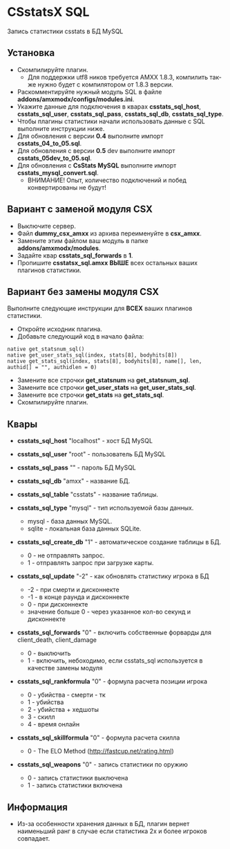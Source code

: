 # CSstatsX SQL
Запись статистики csstats в БД MySQL

## Установка
* Скомпилируйте плагин.
	* Для поддержки utf8 ников требуется AMXX 1.8.3, компилить так-же нужно будет с компилятором от 1.8.3 версии.
* Раскомментируйте нужный модуль SQL в файле **addons/amxmodx/configs/modules.ini**.
* Укажите данные для подключения в кварах **csstats_sql_host**, **csstats_sql_user**, **csstats_sql_pass**, **csstats_sql_db**, **csstats_sql_type**.
* Чтобы плагины статистики начали использовать данные с SQL выполните инструкции ниже.
* Для обновления с версии **0.4** выполните импорт **csstats_04_to_05.sql**.
* Для обновления с версии **0.5** dev выполните импорт **csstats_05dev_to_05.sql**.
* Для обновления с **CsStats MySQL** выполните импорт **csstats_mysql_convert.sql**.
	* ВНИМАНИЕ! Опыт, количество подключений и побед конвертированы не будут!

## Вариант с заменой модуля CSX

* Выключите сервер.
* Файл **dummy_csx_amxx** из архива переименуйте в **csx_amxx**.
* Замените этим файлом ваш модуль в папке **addons/amxmodx/modules**.
* Задайте квар **csstats_sql_forwards** в **1**.
* Пропишите **csstatsx_sql.amxx** **ВЫШЕ** всех остальных ваших плагинов статистики.

## Вариант без замены модуля CSX
Выполните следующие инструкции для **ВСЕХ** ваших плагинов статистики.
* Откройте исходник плагина.
* Добавьте следующий код в начало файла:
```
native get_statsnum_sql()
native get_user_stats_sql(index, stats[8], bodyhits[8])
native get_stats_sql(index, stats[8], bodyhits[8], name[], len, authid[] = "", authidlen = 0)
```
* Замените все строчки **get_statsnum** на **get_statsnum_sql**.
* Замените все строчки **get_user_stats** на **get_user_stats_sql**.
* Замените все строчки **get_stats** на **get_stats_sql**.
* Скомпилируйте плагин.

## Квары
* **csstats_sql_host** "localhost" - хост БД MySQL
* **csstats_sql_user** "root" - пользователь БД MySQL
* **csstats_sql_pass** "" - пароль БД MySQL
* **csstats_sql_db** "amxx" - название БД.
* **csstats_sql_table** "csstats" - название таблицы.
* **csstats_sql_type** "mysql" - тип используемой базы данных.
	* mysql		- база данных MySQL.
	* sqlite		- локальная база данных SQLite.
* **csstats_sql_create_db** "1" - автоматическое создание таблицы в БД.
	* 0					- не отправлять запрос.
	* 1					- отправлять запрос при загрузке карты.
* **csstats_sql_update** "-2" - как обновлять статистику игрока в БД
	* -2 					- при смерти и дисконнекте
	* -1					- в конце раунда и дисконнекте
	* 0 					- при дисконнекте
	* значение больше 0 	- через указанное кол-во секунд и дисконнекте
* **csstats_sql_forwards** "0" - включить собственные форварды для client_death, client_damage
	* 0			- выключить
	* 1			- включить, небоходимо, если csstats_sql используется в качестве замены модуля
	
* **csstats_sql_rankformula** "0" - формула расчета позиции игрока
	* 0			- убийства - смерти - тк
	* 1			- убийства
	* 2			- убийства + хедшоты
	* 3			- скилл
	* 4			- время онлайн
* **csstats_sql_skillformula** "0" - формула расчета скилла
	* 0			- The ELO Method (http://fastcup.net/rating.html)
* **csstats_sql_weapons** "0" - запись статистики по оружию
	* 0			- запись статистики выключена
	* 1			- запись статистики включена

## Информация
* Из-за особенности хранения данных в БД, плагин вернет наименьший ранг в случае если статистика 2х и более игроков совпадает.